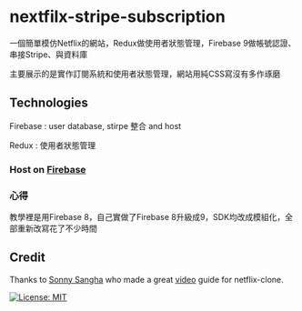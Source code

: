 # nextfilx-stripe-subscription

一個簡單模仿Netflix的網站，Redux做使用者狀態管理，Firebase 9做帳號認證、串接Stripe、與資料庫

主要展示的是實作訂閱系統和使用者狀態管理，網站用純CSS寫沒有多作琢磨

## Technologies

Firebase : user database, stirpe 整合 and host

Redux : 使用者狀態管理

### Host on [Firebase](https://nextflix-54929.web.app/)

### 心得

教學裡是用Firebase 8，自己實做了Firebase 8升級成9，SDK均改成模組化，全部重新改寫花了不少時間

## Credit

Thanks to [Sonny Sangha](https://www.facebook.com/sonny.sangha.3) who made a great [video](https://www.youtube.com/watch?v=HW5roUF2RLg) guide for netflix-clone.

[![License: MIT](https://img.shields.io/badge/License-MIT-yellow.svg)](https://opensource.org/licenses/MIT)
